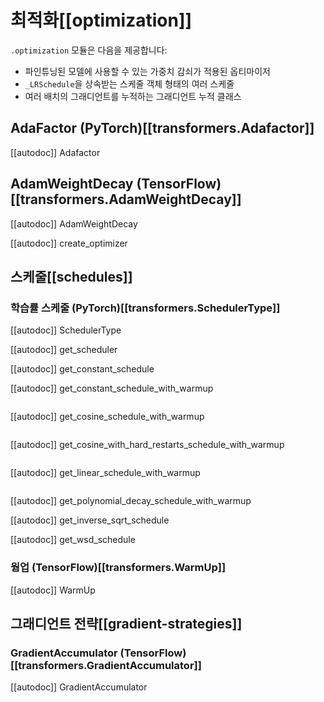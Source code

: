 <!--Copyright 2020 The HuggingFace Team. All rights reserved.

Licensed under the Apache License, Version 2.0 (the "License"); you may not use this file except in compliance with
the License. You may obtain a copy of the License at

http://www.apache.org/licenses/LICENSE-2.0

Unless required by applicable law or agreed to in writing, software distributed under the License is distributed on
an "AS IS" BASIS, WITHOUT WARRANTIES OR CONDITIONS OF ANY KIND, either express or implied. See the License for the
specific language governing permissions and limitations under the License.

⚠️ Note that this file is in Markdown but contain specific syntax for our doc-builder (similar to MDX) that may not be
rendered properly in your Markdown viewer.

-->

# 최적화[[optimization]]

`.optimization` 모듈은 다음을 제공합니다:

- 파인튜닝된 모델에 사용할 수 있는 가중치 감쇠가 적용된 옵티마이저
- `_LRSchedule`을 상속받는 스케줄 객체 형태의 여러 스케줄
- 여러 배치의 그래디언트를 누적하는 그래디언트 누적 클래스


## AdaFactor (PyTorch)[[transformers.Adafactor]]

[[autodoc]] Adafactor

## AdamWeightDecay (TensorFlow)[[transformers.AdamWeightDecay]]

[[autodoc]] AdamWeightDecay

[[autodoc]] create_optimizer

## 스케줄[[schedules]]

### 학습률 스케줄 (PyTorch)[[transformers.SchedulerType]]

[[autodoc]] SchedulerType

[[autodoc]] get_scheduler

[[autodoc]] get_constant_schedule

[[autodoc]] get_constant_schedule_with_warmup

<img alt="" src="https://huggingface.co/datasets/huggingface/documentation-images/resolve/main/warmup_constant_schedule.png"/>

[[autodoc]] get_cosine_schedule_with_warmup

<img alt="" src="https://huggingface.co/datasets/huggingface/documentation-images/resolve/main/warmup_cosine_schedule.png"/>

[[autodoc]] get_cosine_with_hard_restarts_schedule_with_warmup

<img alt="" src="https://huggingface.co/datasets/huggingface/documentation-images/resolve/main/warmup_cosine_hard_restarts_schedule.png"/>

[[autodoc]] get_linear_schedule_with_warmup

<img alt="" src="https://huggingface.co/datasets/huggingface/documentation-images/resolve/main/warmup_linear_schedule.png"/>

[[autodoc]] get_polynomial_decay_schedule_with_warmup

[[autodoc]] get_inverse_sqrt_schedule

[[autodoc]] get_wsd_schedule

### 웜업 (TensorFlow)[[transformers.WarmUp]]

[[autodoc]] WarmUp

## 그래디언트 전략[[gradient-strategies]]

### GradientAccumulator (TensorFlow)[[transformers.GradientAccumulator]]

[[autodoc]] GradientAccumulator
